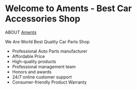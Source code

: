# Welcome to Aments - Best Car Accessories Shop

ABOUT [Aments]()

We Are World Best Quality Car Parts Shop

* Professional Auto Parts manufacturer
* Affordable Price
* High-quality products
* Professional management team
* Honors and awards
* 24/7 online customer support
* Consumer-friendly Product Warranty